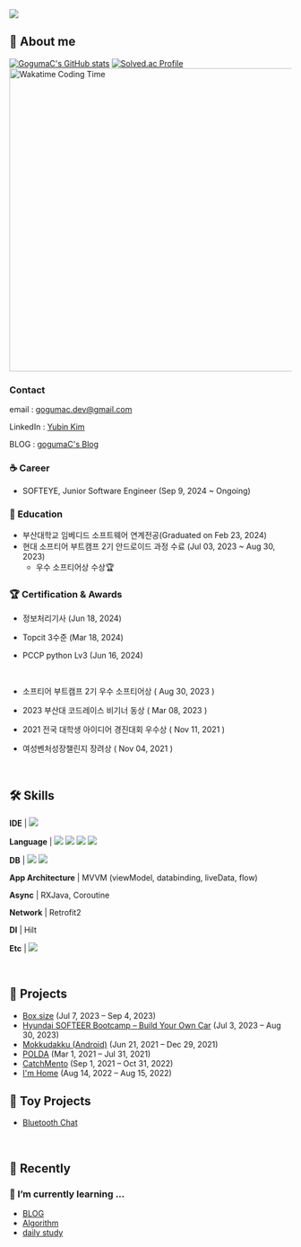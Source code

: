 <img src="https://capsule-render.vercel.app/api?type=rect&height=150&text=gogumaC%20Github&fontAlign=50&theme=outrun&fontColor=000000" />


## 🐳 About me

[![GogumaC's GitHub stats](https://github-readme-stats.vercel.app/api?username=gogumaC)](https://github.com/anuraghazra/github-readme-stats) [![Solved.ac Profile](http://mazassumnida.wtf/api/v2/generate_badge?boj=kimu2371)](https://solved.ac/kimu2371/)
<a href="https://wakatime.com/@gogumac" target="_blank">
    <img src="https://github-readme-stats.vercel.app/api/wakatime?username=gogumac&layout=compact" alt="Wakatime Coding Time" width="540px">
</a>

### Contact 

email : gogumac.dev@gmail.com

LinkedIn : [Yubin Kim](https://www.linkedin.com/in/yubin-kim-067300208/)

BLOG : [gogumaC's Blog](https://gogumac.github.io/)

### ☕️ Career

- SOFTEYE, Junior Software Engineer (Sep 9, 2024 ~ Ongoing) 


### 🏫 Education 

- 부산대학교 임베디드 소프트웨어 연계전공(Graduated on Feb 23, 2024)
- 현대 소프티어 부트캠프 2기 안드로이드 과정 수료 (Jul 03, 2023 ~ Aug 30, 2023)
  - 우수 소프티어상 수상🏆

### 🏆 Certification & Awards

- 정보처리기사 (Jun 18, 2024)

- Topcit 3수준 (Mar 18, 2024)

- PCCP python Lv3 (Jun 16, 2024)

<br>

- 소프티어 부트캠프 2기 우수 소프티어상 ( Aug 30, 2023 ) 

- 2023 부산대 코드레이스 비기너 동상 ( Mar 08, 2023 )

- 2021 전국 대학생 아이디어 경진대회 우수상 ( Nov 11, 2021 )

- 여성벤처성장챌린지 장려상 ( Nov 04, 2021 )


<br>

## 🛠️ Skills
**IDE** | <img src="https://img.shields.io/badge/AndroidStudio-3DDC84?style=flat-square&logo=Android%20Studio&logoColor=white&style=social"/>

**Language** | <img src="https://img.shields.io/badge/Kotlin-7F52FF?style=flat-square&logo=Kotlin&logoColor=white&style=social"/>
<img src="https://img.shields.io/badge/Python-3776AB?style=flat-square&logo=Python&logoColor=white&style=social"/>
<img src="https://img.shields.io/badge/Java-007396?style=flat-square&logo=Java&logoColor=white&style=social"/>
<img src="https://img.shields.io/badge/C++-00599C?style=flat-square&logo=cplusplus&logoColor=white&style=social"/>

**DB** | <img src="https://img.shields.io/badge/SQLite-003B57?style=flat-square&logo=SQLite&logoColor=white&style=social"/>
<img src="https://img.shields.io/badge/Room-3DDC84?style=flat-square&logo=Room&logoColor=white&style=social"/>

**App Architecture** | MVVM (viewModel, databinding, liveData, flow)

**Async** |  RXJava, Coroutine

**Network** | Retrofit2

**DI** | Hilt

**Etc** | <img src="https://img.shields.io/badge/Firebase-FFCA28?style=flat-square&logo=Firebase&logoColor=white&style=social"/>

<br>

## 🚀 Projects

* [Box.size](https://github.com/Box-size/box.size-android) (Jul 7, 2023 – Sep 4, 2023)
* [Hyundai SOFTEER Bootcamp – Build Your Own Car](https://github.com/gogumaC/H6-CaArt) (Jul 3, 2023 – Aug 30, 2023)
* [Mokkudakku (Android)](https://www.notion.so/ver-1-0-0-ver-1-12-1-1898e8cab0264b189782c9eb114cc943) (Jun 21, 2021 – Dec 29, 2021)
* [POLDA](https://github.com/gogumaC/POLDA-android) (Mar 1, 2021 – Jul 31, 2021)
* [CatchMento](https://github.com/gogumaC/apptive_2021_catch_mento) (Sep 1, 2021 – Oct 31, 2022)
* [I'm Home](https://github.com/gogumaC/ImHome) (Aug 14, 2022 – Aug 15, 2022)


## 🧸 Toy Projects
- [Bluetooth Chat](https://github.com/gogumaC/bluetooth-chat)

<br>

## 🏃 Recently

### 🌱 I’m currently learning ...
- [BLOG](https://gogumac.github.io/)
- [Algorithm](https://github.com/gogumaC/algorithm)
- [daily study](https://chip-thought-999.notion.site/Daily-Study-436933fd83884cafa1d51cf02c5dbc66?pvs=4)

<!-- ### 🔭 I’m currently working on ...

- 조용한 코딩
<!-- - [DevPulse](https://github.com/gogumaC/DevPulse) -->
<!-- - [ClimbUp](https://github.com/gogumaC/ClimbUp) -->
  
<!-- ### 👀 I’m currently interested in

- 자동화-->

<br>






<!--Here are some ideas to get you started:

- 🔭 I’m currently working on ...
- 🌱 I’m currently learning ...
- 👯 I’m looking to collaborate on ...
- 🤔 I’m looking for help with ...
- 💬 Ask me about ...
- 📫 How to reach me: ...
- 😄 Pronouns: ...
- ⚡ Fun fact: ...
-->
